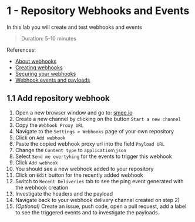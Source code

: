 # 1 - Repository Webhooks and Events
In this lab you will create and test webhooks and events
> Duration: 5-10 minutes

References:
- [About webhooks](https://docs.github.com/en/developers/webhooks-and-events/webhooks/about-webhooks)
- [Creating webhooks](https://docs.github.com/en/developers/webhooks-and-events/webhooks/creating-webhooks)
- [Securing your webhooks](https://docs.github.com/en/developers/webhooks-and-events/webhooks/securing-your-webhooks)
- [Webhook events and payloads](https://docs.github.com/en/developers/webhooks-and-events/webhooks/webhook-events-and-payloads)

## 1.1 Add repository webhook

1. Open a new browser window and go to: [smee.io](https://smee.io)
2. Create a new channel by clicking on the button `Start a new channel`
3. Copy the `Webhook Proxy URL`
4. Navigate to the `Settings > Webhooks` page of your own repository
5. Click on `Add webhook`
6. Paste the copied webhook proxy url into the field `Payload URL`
7. Change the `Content type` to `application\json`
8. Select `Send me evertyhing` for the events to trigger this webhook
9. Click `Add webhook`
10. You should see a new webhook added to your repository
11. Click on `Edit` button for the recently added webhook 
12. Switch to `Recent Deliveries` tab to see the ping event generated with the webhook creation
13. Investigate the headers and the payload
14. Navigate back to your webhook delivery channel created on step 2)
15. _(Optional)_ Create an issue, push code, open a pull request, add a label to see the triggered events and to investigate the payloads.